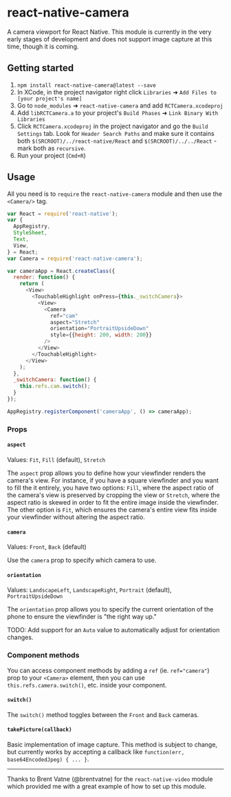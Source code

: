 # react-native-camera

A camera viewport for React Native. This module is currently in the very early stages of development and does not support image capture at this time, though it is coming.

## Getting started

1. `npm install react-native-camera@latest --save`
2. In XCode, in the project navigator right click `Libraries` ➜ `Add Files to [your project's name]`
3. Go to `node_modules` ➜ `react-native-camera` and add `RCTCamera.xcodeproj`
4. Add `libRCTCamera.a` to your project's `Build Phases` ➜ `Link Binary With Libraries`
5. Click `RCTCamera.xcodeproj` in the project navigator and go the `Build Settings` tab. Look for `Header Search Paths` and make sure it contains both `$(SRCROOT)/../react-native/React` and `$(SRCROOT)/../../React` - mark both as `recursive`.
5. Run your project (`Cmd+R`)

## Usage

All you need is to `require` the `react-native-camera` module and then use the
`<Camera/>` tag.

```javascript
var React = require('react-native');
var {
  AppRegistry,
  StyleSheet,
  Text,
  View,
} = React;
var Camera = require('react-native-camera');

var cameraApp = React.createClass({
  render: function() {
    return (
      <View>
        <TouchableHighlight onPress={this._switchCamera}>
          <View>
            <Camera
              ref="cam"
              aspect="Stretch"
              orientation="PortraitUpsideDown"
              style={{height: 200, width: 200}}
            />
          </View>
        </TouchableHighlight>
      </View>
    );
  },
  _switchCamera: function() {
    this.refs.cam.switch();
  }
});

AppRegistry.registerComponent('cameraApp', () => cameraApp);
```

### Props

#### `aspect`

Values: `Fit`, `Fill` (default), `Stretch`

The `aspect` prop allows you to define how your viewfinder renders the camera's view. For instance, if you have a square viewfinder and you want to fill the it entirely, you have two options: `Fill`, where the aspect ratio of the camera's view is preserved by cropping the view or `Stretch`, where the aspect ratio is skewed in order to fit the entire image inside the viewfinder. The other option is `Fit`, which ensures the camera's entire view fits inside your viewfinder without altering the aspect ratio.

#### `camera`

Values: `Front`, `Back` (default)

Use the `camera` prop to specify which camera to use.


#### `orientation`

Values: `LandscapeLeft`, `LandscapeRight`, `Portrait` (default), `PortraitUpsideDown`

The `orientation` prop allows you to specify the current orientation of the phone to ensure the viewfinder is "the right way up."

TODO: Add support for an `Auto` value to automatically adjust for orientation changes.


### Component methods

You can access component methods by adding a `ref` (ie. `ref="camera"`) prop to your `<Camera>` element, then you can use `this.refs.camera.switch()`, etc. inside your component.

#### `switch()`

The `switch()` method toggles between the `Front` and `Back` cameras.


#### `takePicture(callback)`

Basic implementation of image capture. This method is subject to change, but currently works by accepting a callback like `function(err, base64EncodedJpeg) { ... }`.

------------

Thanks to Brent Vatne (@brentvatne) for the `react-native-video` module which provided me with a great example of how to set up this module.
